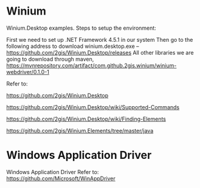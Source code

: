 # Winium
Winium.Desktop examples.
Steps to setup the environment:

First we need to set up .NET Framework 4.5.1 in our system
Then go to the following address to download winium.desktop.exe – https://github.com/2gis/Winium.Desktop/releases
All other libraries we are going to download through maven, https://mvnrepository.com/artifact/com.github.2gis.winium/winium-webdriver/0.1.0-1

Refer to:

https://github.com/2gis/Winium.Desktop

https://github.com/2gis/Winium.Desktop/wiki/Supported-Commands

https://github.com/2gis/Winium.Desktop/wiki/Finding-Elements

https://github.com/2gis/Winium.Elements/tree/master/java

# Windows Application Driver
Windows Application Driver
Refer to:
https://github.com/Microsoft/WinAppDriver
